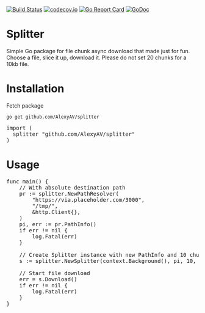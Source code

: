 [![Build Status](https://travis-ci.org/AlexyAV/splitter.svg?branch=master)](https://travis-ci.org/AlexyAV/splitter)
[![codecov.io](https://codecov.io/gh/AlexyAV/splitter/coverage.svg?branch=master)](https://codecov.io/gh/AlexyAV/splitter)
[![Go Report Card](https://goreportcard.com/badge/github.com/AlexyAV/splitter)](https://goreportcard.com/report/github.com/AlexyAV/splitter)
[![GoDoc](https://godoc.org/github.com/AlexyAV/splitter?status.svg)](https://godoc.org/github.com/AlexyAV/splitter)
# Splitter 
Simple Go package for file chunk async download that made just for fun. Choose a file, slice it up, download it. Please do not set 20 chunks for a 10kb file.

# Installation
Fetch package
```
go get github.com/AlexyAV/splitter
```
<pre lang="go">
import (
  splitter "github.com/AlexyAV/splitter"
)
</pre>

# Usage
<pre lang="go">
func main() {
	// With absolute destination path
	pr := splitter.NewPathResolver(
		"https://via.placeholder.com/3000",
		"/tmp/",
		&http.Client{},
	)
	pi, err := pr.PathInfo()
	if err != nil {
		log.Fatal(err)
	}

	// Create Splitter instance with new PathInfo and 10 chunks
	s := splitter.NewSplitter(context.Background(), pi, 10, &http.Client{})

	// Start file download
	err = s.Download()
	if err != nil {
		log.Fatal(err)
	}
}
</pre>
